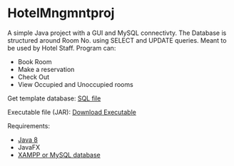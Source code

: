 # HotelMngmntproj

A simple Java project with a GUI and MySQL connectivty. The Database is structured around Room No. using SELECT and UPDATE queries.
Meant to be used by Hotel Staff.
Program can:
* Book Room
* Make a reservation
* Check Out
* View Occupied and Unoccupied rooms

Get template database:
[SQL file](temp_database)

Executable file (JAR):
[Download Executable](out/artifacts/HotelManagemant_jar/)

Requirements:
* [Java 8](https://openjdk.java.net/install/)
* JavaFX
* [XAMPP or MySQL database](https://www.apachefriends.org/download.html)
